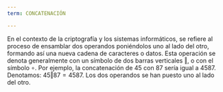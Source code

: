 ```yaml
---
term: CONCATENACIÓN

---
```

En el contexto de la criptografía y los sistemas informáticos, se refiere al proceso de ensamblar dos operandos poniéndolos uno al lado del otro, formando así una nueva cadena de caracteres o datos. Esta operación se denota generalmente con un símbolo de dos barras verticales $\Vert$, o con el símbolo $\circ$. Por ejemplo, la concatenación de $45$ con $87$ sería igual a $4587$. Denotamos: $45 \Vert 87 = 4587$. Los dos operandos se han puesto uno al lado del otro.